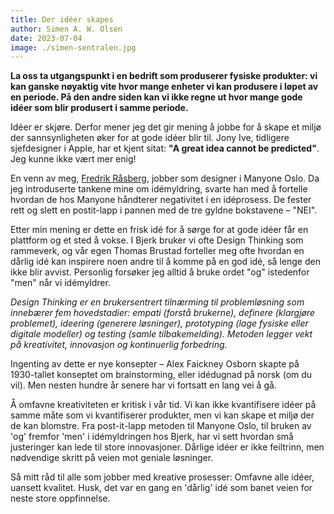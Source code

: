 ```yaml
---
title: Der idéer skapes
author: Simen A. W. Olsen
date: 2023-07-04
image: ./simen-sentralen.jpg
---
```


**La oss ta utgangspunkt i en bedrift som produserer fysiske produkter: vi kan
ganske nøyaktig vite hvor mange enheter vi kan produsere i løpet av en periode.
På den andre siden kan vi ikke regne ut hvor mange gode idéer som blir produsert
i samme periode.**

Idéer er skjøre. Derfor mener jeg det gir mening å jobbe for å skape et miljø
der sannsynligheten øker for at gode idéer blir til. Jony Ive, tidligere
sjefdesigner i Apple, har et kjent sitat: **"A great idea cannot be
predicted"**. Jeg kunne ikke vært mer enig!

En venn av meg, [Fredrik Råsberg][fredrik], jobber som designer i Manyone Oslo.
Da jeg introduserte tankene mine om idémyldring, svarte han med å fortelle
hvordan de hos Manyone håndterer negativitet i en idéprosess. De fester rett og
slett en postit-lapp i pannen med de tre gyldne bokstavene – "NEI".

[fredrik]: https://www.linkedin.com/in/fredrik-raasberg/

Etter min mening er dette en frisk idé for å sørge for at gode idéer får en
plattform og et sted å vokse. I Bjerk bruker vi ofte Design Thinking som
rammeverk, og vår egen Thomas Brustad forteller meg ofte hvordan en dårlig idé
kan inspirere noen andre til å komme på en god idé, så lenge den ikke blir
avvist. Personlig forsøker jeg alltid å bruke ordet "og" istedenfor "men" når vi
idémyldrer.

_Design Thinking er en brukersentrert tilnærming til problemløsning som
innebærer fem hovedstadier: empati (forstå brukerne), definere (klargjøre
problemet), ideering (generere løsninger), prototyping (lage fysiske eller
digitale modeller) og testing (samle tilbakemelding). Metoden legger vekt på
kreativitet, innovasjon og kontinuerlig forbedring._

Ingenting av dette er nye konsepter – Alex Faickney Osborn skapte på 1930-tallet
konseptet om brainstorming, eller idédugnad på norsk (om du vil). Men nesten
hundre år senere har vi fortsatt en lang vei å gå.

Å omfavne kreativiteten er kritisk i vår tid. Vi kan ikke kvantifisere idéer på
samme måte som vi kvantifiserer produkter, men vi kan skape et miljø der de kan
blomstre. Fra post-it-lapp metoden til Manyone Oslo, til bruken av 'og' fremfor
'men' i idémyldringen hos Bjerk, har vi sett hvordan små justeringer kan lede
til store innovasjoner. Dårlige idéer er ikke feiltrinn, men nødvendige skritt
på veien mot geniale løsninger.

Så mitt råd til alle som jobber med kreative prosesser: Omfavne alle idéer,
uansett kvalitet. Husk, det var en gang en 'dårlig' idé som banet veien for
neste store oppfinnelse.
